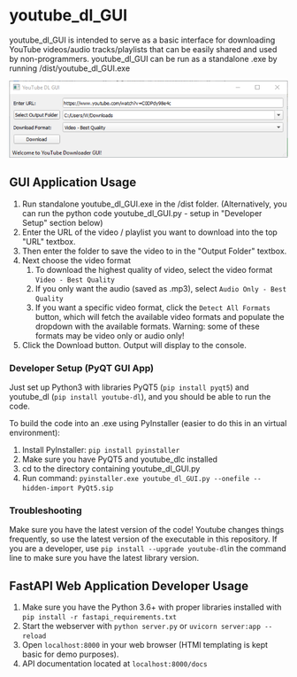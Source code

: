 # youtube_dl_GUI

youtube_dl_GUI is intended to serve as a basic interface for downloading YouTube videos/audio tracks/playlists that can be easily shared and used by non-programmers. youtube_dl_GUI can be run as a standalone .exe by running /dist/youtube_dl_GUI.exe

![](images/window.png)

## GUI Application Usage
1. Run standalone youtube_dl_GUI.exe in the /dist folder. (Alternatively, you can run the python code youtube_dl_GUI.py - setup in "Developer Setup" section below)
1. Enter the URL of the video / playlist you want to download into the top "URL" textbox.
1. Then enter the folder to save the video to in the "Output Folder" textbox. 
1. Next choose the video format
    1. To download the highest quality of video, select the video format `Video - Best Quality`
    1. If you only want the audio (saved as .mp3), select `Audio Only - Best Quality`
    1. If you want a specific video format, click the `Detect All Formats` button, which will fetch the available video formats and populate the dropdown with the available formats. Warning: some of these formats may be video only or audio only!
1. Click the Download button. Output will display to the console.

### Developer Setup (PyQT GUI App)
Just set up Python3 with libraries PyQT5 (`pip install pyqt5`) and youtube_dl (`pip install youtube-dl`), and you should be able to run the code.

To build the code into an .exe using PyInstaller (easier to do this in an virtual environment):
1. Install PyInstaller: `pip install pyinstaller`
1. Make sure you have PyQT5 and youtube_dlc installed
1. cd to the directory containing youtube_dl_GUI.py
1. Run command: `pyinstaller.exe youtube_dl_GUI.py --onefile --hidden-import PyQt5.sip`

### Troubleshooting
Make sure you have the latest version of the code! Youtube changes things frequently, so use the latest version of the executable in this repository. If you are a developer, use `pip install --upgrade youtube-dl`in the command line to make sure you have the latest library version.

## FastAPI Web Application Developer Usage
1. Make sure you have the Python 3.6+ with proper libraries installed with `pip install -r fastapi_requirements.txt`
2. Start the webserver with `python server.py` or `uvicorn server:app --reload`
3. Open `localhost:8000` in your web browser (HTMl templating is kept basic for demo purposes).
4. API documentation located at `localhost:8000/docs`
